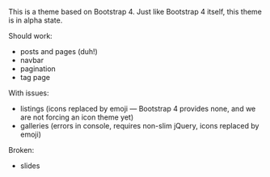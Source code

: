 This is a theme based on Bootstrap 4. Just like Bootstrap 4 itself, this theme is in alpha state.

Should work:

* posts and pages (duh!)
* navbar
* pagination
* tag page

With issues:

* listings (icons replaced by emoji — Bootstrap 4 provides none, and we are not forcing an icon theme yet)
* galleries (errors in console, requires non-slim jQuery, icons replaced by emoji)

Broken:

* slides

